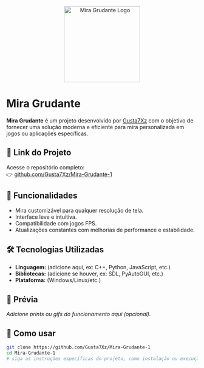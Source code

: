 <p align="center">
  <img src="data:image/jpeg;base64,/9j/4AAQSkZJRgABAQAAAQABAAD/..." alt="Mira Grudante Logo" width="200"/>
</p>

# Mira Grudante

**Mira Grudante** é um projeto desenvolvido por [Gusta7Xz](https://github.com/Gusta7Xz) com o objetivo de fornecer uma solução moderna e eficiente para mira personalizada em jogos ou aplicações específicas.

## 🔗 Link do Projeto

Acesse o repositório completo:  
👉 [github.com/Gusta7Xz/Mira-Grudante-1](https://github.com/Gusta7Xz/Mira-Grudante-1)

## 🚀 Funcionalidades

- Mira customizável para qualquer resolução de tela.
- Interface leve e intuitiva.
- Compatibilidade com jogos FPS.
- Atualizações constantes com melhorias de performance e estabilidade.

## 🛠️ Tecnologias Utilizadas

- **Linguagem:** (adicione aqui, ex: C++, Python, JavaScript, etc.)
- **Bibliotecas:** (adicione se houver, ex: SDL, PyAutoGUI, etc.)
- **Plataforma:** (Windows/Linux/etc.)

## 📸 Prévia

*Adicione prints ou gifs do funcionamento aqui (opcional).*

## 🧠 Como usar

```bash
git clone https://github.com/Gusta7Xz/Mira-Grudante-1
cd Mira-Grudante-1
# siga as instruções específicas do projeto, como instalação ou execução
